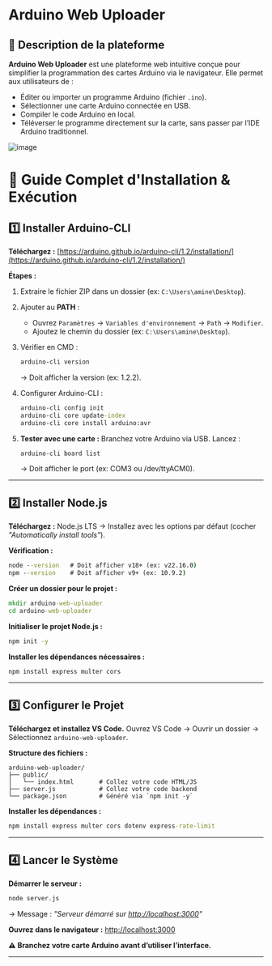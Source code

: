 # Arduino Web Uploader

## 📝 Description de la plateforme
**Arduino Web Uploader** est une plateforme web intuitive conçue pour simplifier la programmation des cartes Arduino via le navigateur. Elle permet aux utilisateurs de :

- Éditer ou importer un programme Arduino (fichier `.ino`).
- Sélectionner une carte Arduino connectée en USB.
- Compiler le code Arduino en local.
- Téléverser le programme directement sur la carte, sans passer par l’IDE Arduino traditionnel.

![image](https://github.com/user-attachments/assets/f3d005f1-2501-43d8-a69e-3b829de3dd0c)


# 📜 Guide Complet d'Installation & Exécution

## 1️⃣ Installer Arduino-CLI

**Téléchargez :**
[https://arduino.github.io/arduino-cli/1.2/installation/](https://arduino.github.io/arduino-cli/1.2/installation/)

**Étapes :**


1. Extraire le fichier ZIP dans un dossier (ex: `C:\Users\amine\Desktop`).
2. Ajouter au **PATH** :

   * Ouvrez `Paramètres` → `Variables d'environnement` → `Path` → `Modifier`.
   * Ajoutez le chemin du dossier (ex: `C:\Users\amine\Desktop`).
3. Vérifier en CMD :

   ```cmd
   arduino-cli version
   ```

   → Doit afficher la version (ex: 1.2.2).
4. Configurer Arduino-CLI :

   ```cmd
   arduino-cli config init
   arduino-cli core update-index
   arduino-cli core install arduino:avr
   ```
5. **Tester avec une carte :**
   Branchez votre Arduino via USB.
   Lancez :

   ```cmd
   arduino-cli board list
   ```

   → Doit afficher le port (ex: COM3 ou /dev/ttyACM0).

---

## 2️⃣ Installer Node.js

**Téléchargez :**
Node.js LTS → Installez avec les options par défaut (cocher *"Automatically install tools"*).

**Vérification :**

```cmd
node --version   # Doit afficher v18+ (ex: v22.16.0)
npm --version    # Doit afficher v9+ (ex: 10.9.2)
```

**Créer un dossier pour le projet  :**

```cmd
mkdir arduino-web-uploader
cd arduino-web-uploader
```
**Initialiser le projet Node.js :**
```cmd
npm init -y
```
**Installer les dépendances nécessaires :**
```cmd
npm install express multer cors
```

---

## 3️⃣ Configurer le Projet

**Téléchargez et installez VS Code.**
Ouvrez VS Code → Ouvrir un dossier → Sélectionnez `arduino-web-uploader`.

**Structure des fichiers :**

```
arduino-web-uploader/
├── public/
│   └── index.html       # Collez votre code HTML/JS 
├── server.js            # Collez votre code backend 
└── package.json         # Généré via `npm init -y`
```

**Installer les dépendances :**

```cmd
npm install express multer cors dotenv express-rate-limit
```

---

## 4️⃣ Lancer le Système

**Démarrer le serveur :**

```cmd
node server.js
```

→ Message : *"Serveur démarré sur [http://localhost:3000](http://localhost:3000)"*

**Ouvrez dans le navigateur :**
[http://localhost:3000](http://localhost:3000)

**⚠️ Branchez votre carte Arduino avant d’utiliser l’interface.**

---
